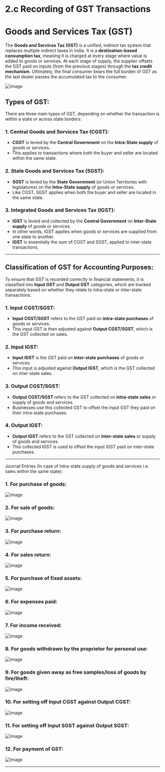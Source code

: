 # 2.c Recording of GST Transactions

# Goods and Services Tax (GST)

The **Goods and Services Tax (GST)** is a unified, indirect tax system that replaces multiple indirect taxes in India. It is a **destination-based consumption tax**, meaning it is charged at every stage where value is added to goods or services. At each stage of supply, the supplier offsets the GST paid on inputs (from the previous stages) through the **tax credit mechanism**. Ultimately, the final consumer bears the full burden of GST as the last dealer passes the accumulated tax to the consumer.

![image](https://github.com/user-attachments/assets/f73d162d-50ca-4781-a2e6-71508694285b)

## Types of GST:

There are three main types of GST, depending on whether the transaction is within a state or across state borders:

### 1. Central Goods and Services Tax (CGST):
- **CGST** is levied by the **Central Government** on the **Intra-State supply** of goods or services. 
- This applies to transactions where both the buyer and seller are located within the same state.

### 2. State Goods and Services Tax (SGST):
- **SGST** is levied by the **State Government** (or Union Territories with legislatures) on the **Intra-State supply** of goods or services.
- Like CGST, SGST applies when both the buyer and seller are located in the same state.

### 3. Integrated Goods and Services Tax (IGST):
- **IGST** is levied and collected by the **Central Government** on **Inter-State supply** of goods or services. 
- In other words, IGST applies when goods or services are supplied from one state to another.
- **IGST** is essentially the sum of CGST and SGST, applied to inter-state transactions.

---

## Classification of GST for Accounting Purposes:

To ensure that GST is recorded correctly in financial statements, it is classified into **Input GST** and **Output GST** categories, which are tracked separately based on whether they relate to intra-state or inter-state transactions.

### 1. Input CGST/SGST:
- **Input CGST/SGST** refers to the GST paid on **intra-state purchases** of goods or services. 
- This input GST is then adjusted against **Output CGST/SGST**, which is the GST collected on sales.

### 2. Input IGST:
- **Input IGST** is the GST paid on **inter-state purchases** of goods or services.
- This input is adjusted against **Output IGST**, which is the GST collected on inter-state sales.

### 3. Output CGST/SGST:
- **Output CGST/SGST** refers to the GST collected on **intra-state sales** or supply of goods and services.
- Businesses use this collected GST to offset the input GST they paid on their intra-state purchases.

### 4. Output IGST:
- **Output IGST** refers to the GST collected on **inter-state sales** or supply of goods and services.
- This collected IGST is used to offset the input IGST paid on inter-state purchases.

---
Journal Entries (In case of Intra-state supply of goods and services i.e. sales within the same state):

### 1. For purchase of goods:

![image](https://github.com/user-attachments/assets/f88926ea-61ce-4a52-8949-a14730ef9523)

### 2. For sale of goods:

![image](https://github.com/user-attachments/assets/2ec918fd-78c4-4529-bfec-77845a63db1b)

### 3. For purchase return:

![image](https://github.com/user-attachments/assets/ee2105b6-7b42-42a9-a29a-d161f31a4d66)

### 4. For sales return:

![image](https://github.com/user-attachments/assets/b8730700-ea6b-487a-b944-682981f0061c)

### 5. For purchase of fixed assets:

![image](https://github.com/user-attachments/assets/3aca5091-accd-412d-8b4e-3d35dba3db04)

### 6. For expenses paid:

![image](https://github.com/user-attachments/assets/b0bafdc4-2515-4543-b519-dfe9b7a1c9b7)

### 7. For income received:

![image](https://github.com/user-attachments/assets/7b4cb559-79df-44b9-8321-07465f4c4505)

### 8. For goods withdrawn by the proprietor for personal use:

![image](https://github.com/user-attachments/assets/5233a4f9-445d-4069-b8a5-6ef5ed075dde)

### 9. For goods given away as free samples/loss of goods by fire/theft:

![image](https://github.com/user-attachments/assets/40640c0a-95cf-4a6c-a15c-402318f26cfc)

### 10. For setting off Input CGST against Output CGST:

![image](https://github.com/user-attachments/assets/64140bdf-42f8-49e8-b98c-4b7d921b6296)

### 11. For setting off Input SGST against Output SGST:

![image](https://github.com/user-attachments/assets/b4ef2c92-7326-42a7-932e-dac2bcfb3784)

### 12. For payment of GST:

![image](https://github.com/user-attachments/assets/e15f790c-579d-404e-b9c8-93860d3ae740)

---
